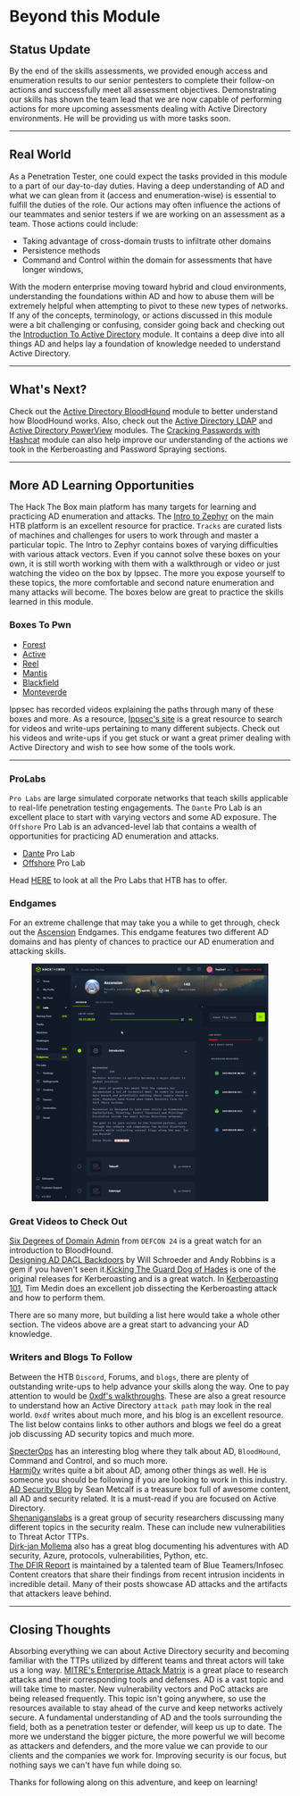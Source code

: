 # Beyond this Module

## Status Update

By the end of the skills assessments, we provided enough access and enumeration results to our senior pentesters to complete their follow-on actions and successfully meet all assessment objectives. Demonstrating our skills has shown the team lead that we are now capable of performing actions for more upcoming assessments dealing with Active Directory environments. He will be providing us with more tasks soon.

***

## Real World

As a Penetration Tester, one could expect the tasks provided in this module to a part of our day-to-day duties. Having a deep understanding of AD and what we can glean from it (access and enumeration-wise) is essential to fulfill the duties of the role. Our actions may often influence the actions of our teammates and senior testers if we are working on an assessment as a team. Those actions could include:

* Taking advantage of cross-domain trusts to infiltrate other domains
* Persistence methods
* Command and Control within the domain for assessments that have longer windows,

With the modern enterprise moving toward hybrid and cloud environments, understanding the foundations within AD and how to abuse them will be extremely helpful when attempting to pivot to these new types of networks. If any of the concepts, terminology, or actions discussed in this module were a bit challenging or confusing, consider going back and checking out the [Introduction To Active Directory](https://academy.hackthebox.com/course/preview/introduction-to-active-directory) module. It contains a deep dive into all things AD and helps lay a foundation of knowledge needed to understand Active Directory.

***

## What's Next?

Check out the [Active Directory BloodHound](https://academy.hackthebox.com/course/preview/active-directory-bloodhound) module to better understand how BloodHound works. Also, check out the [Active Directory LDAP](https://academy.hackthebox.com/course/preview/active-directory-ldap) and [Active Directory PowerView](https://academy.hackthebox.com/course/preview/active-directory-powerview) modules. The [Cracking Passwords with Hashcat](https://academy.hackthebox.com/course/preview/cracking-passwords-with-hashcat) module can also help improve our understanding of the actions we took in the Kerberoasting and Password Spraying sections.

***

## More AD Learning Opportunities

The Hack The Box main platform has many targets for learning and practicing AD enumeration and attacks. The [Intro to Zephyr](https://app.hackthebox.com/tracks/Intro-to-Zephyr) on the main HTB platform is an excellent resource for practice. `Tracks` are curated lists of machines and challenges for users to work through and master a particular topic. The Intro to Zephyr contains boxes of varying difficulties with various attack vectors. Even if you cannot solve these boxes on your own, it is still worth working with them with a walkthrough or video or just watching the video on the box by Ippsec. The more you expose yourself to these topics, the more comfortable and second nature enumeration and many attacks will become. The boxes below are great to practice the skills learned in this module.

### **Boxes To Pwn**

* [Forest](https://www.youtube.com/watch?v=H9FcE_FMZio)
* [Active](https://www.youtube.com/watch?v=jUc1J31DNdw)
* [Reel](https://youtu.be/ob9SgtFm6_g)
* [Mantis](https://youtu.be/VVZZgqIyD0Q)
* [Blackfield](https://youtu.be/IfCysW0Od8w)
* [Monteverde](https://youtu.be/HTJjPZvOtJ4)

Ippsec has recorded videos explaining the paths through many of these boxes and more. As a resource, [Ippsec's site](https://ippsec.rocks/?) is a great resource to search for videos and write-ups pertaining to many different subjects. Check out his videos and write-ups if you get stuck or want a great primer dealing with Active Directory and wish to see how some of the tools work.

***

### **ProLabs**

`Pro Labs` are large simulated corporate networks that teach skills applicable to real-life penetration testing engagements. The `Dante` Pro Lab is an excellent place to start with varying vectors and some AD exposure. The `Offshore` Pro Lab is an advanced-level lab that contains a wealth of opportunities for practicing AD enumeration and attacks.

* [Dante](https://app.hackthebox.com/prolabs/overview/dante) Pro Lab
* [Offshore](https://app.hackthebox.com/prolabs/overview/offshore) Pro Lab

Head [HERE](https://app.hackthebox.com/prolabs) to look at all the Pro Labs that HTB has to offer.

### **Endgames**

For an extreme challenge that may take you a while to get through, check out the [Ascension](https://app.hackthebox.com/endgames/ascension) Endgames. This endgame features two different AD domains and has plenty of chances to practice our AD enumeration and attacking skills.

<figure><img src="../../../.gitbook/assets/image (4) (1) (1) (1) (1) (1) (1) (1) (1) (1) (1) (1) (1) (1) (1) (1) (1) (1) (1) (1) (1) (1) (1) (1) (1) (1) (1) (1) (1) (1) (1) (1).png" alt=""><figcaption></figcaption></figure>

### **Great Videos to Check Out**

[Six Degrees of Domain Admin](https://youtu.be/wP8ZCczC1OU) from `DEFCON 24` is a great watch for an introduction to BloodHound.\
[Designing AD DACL Backdoors](https://youtu.be/_nGpZ1ydzS8) by Will Schroeder and Andy Robbins is a gem if you haven't seen it.[Kicking The Guard Dog of Hades](https://www.youtube.com/watch?v=PUyhlN-E5MU) is one of the original releases for Kerberoasting and is a great watch. In [Kerberoasting 101](https://youtu.be/Jaa2LmZaNeU), Tim Medin does an excellent job dissecting the Kerberoasting attack and how to perform them.

There are so many more, but building a list here would take a whole other section. The videos above are a great start to advancing your AD knowledge.

### **Writers and Blogs To Follow**

Between the HTB `Discord`, Forums, and `blogs`, there are plenty of outstanding write-ups to help advance your skills along the way. One to pay attention to would be [0xdf's walkthroughs](https://0xdf.gitlab.io/tags.html#active-directory). These are also a great resource to understand how an Active Directory `attack path` may look in the real world. `0xdf` writes about much more, and his blog is an excellent resource. The list below contains links to other authors and blogs we feel do a great job discussing AD security topics and much more.

[SpecterOps](https://posts.specterops.io/) has an interesting blog where they talk about AD, `BloodHound`, Command and Control, and so much more.\
[Harmj0y](https://blog.harmj0y.net/category/activedirectory/) writes quite a bit about AD, among other things as well. He is someone you should be following if you are looking to work in this industry.\
[AD Security Blog](https://adsecurity.org/?author=2) by Sean Metcalf is a treasure box full of awesome content, all AD and security related. It is a must-read if you are focused on Active Directory.\
[Shenaniganslabs](https://shenaniganslabs.io/) is a great group of security researchers discussing many different topics in the security realm. These can include new vulnerabilities to Threat Actor TTPs.\
[Dirk-jan Mollema](https://dirkjanm.io/) also has a great blog documenting his adventures with AD security, Azure, protocols, vulnerabilities, Python, etc.\
[The DFIR Report](https://thedfirreport.com/) is maintained by a talented team of Blue Teamers/Infosec Content creators that share their findings from recent intrusion incidents in incredible detail. Many of their posts showcase AD attacks and the artifacts that attackers leave behind.

***

## Closing Thoughts

Absorbing everything we can about Active Directory security and becoming familiar with the TTPs utilized by different teams and threat actors will take us a long way. [MITRE's Enterprise Attack Matrix](https://attack.mitre.org/matrices/enterprise/windows/) is a great place to research attacks and their corresponding tools and defenses. AD is a vast topic and will take time to master. New vulnerability vectors and PoC attacks are being released frequently. This topic isn't going anywhere, so use the resources available to stay ahead of the curve and keep networks actively secure. A fundamental understanding of AD and the tools surrounding the field, both as a penetration tester or defender, will keep us up to date. The more we understand the bigger picture, the more powerful we will become as attackers and defenders, and the more value we can provide to our clients and the companies we work for. Improving security is our focus, but nothing says we can't have fun while doing so.

Thanks for following along on this adventure, and keep on learning!
